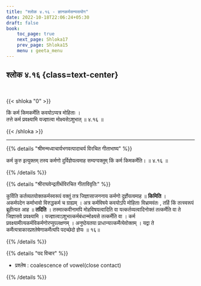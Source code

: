 ```yaml
---
title: "श्लोक ४.१६ - ज्ञानकर्मसन्यसयोग"
date: 2022-10-18T22:06:24+05:30
draft: false
book:
    toc_page: true
    next_page: Shloka17
    prev_page: Shloka15
    menu : geeta_menu
---
```




## श्लोक ४.१६ {class=text-center}

<br/>

{{< shloka  "0"  >}}

किं कर्म किमकर्मेति कवयोऽप्यत्र मोहिताः ।  
तत्ते कर्म प्रवक्ष्यामि यज्ज्ञात्वा मोक्ष्यसेऽशुभात् ॥ ४.१६ ॥

{{< /shloka >}}

---


{{% details "श्रीमन्मध्वाचार्यभगवत्पादाचर्य विरचित  गीताभाष्य" %}}

कर्म कुरु इत्युक्तम् तस्य कर्मणो दुर्विज्ञेयत्वमाह सम्यग्वक्तुम् किं 
कर्म किमकर्मेति।  ॥ ४.१६ ॥

{{% /details %}}



{{% details "श्रीराघवेन्द्रतीर्थविरचित गीताविवृतिः" %}}

कुर्विति कर्तव्यतयोक्तकर्मस्वरूपं वक्तुं तत्र जिज्ञासाजननाय कर्मणो
दुर्ज्ञेयत्वमाह ॥ **किमिति** ।  
अकर्मपदेन कर्माभावो विरुद्धकर्म च ग्राह्यम्‌ । अत्र
कर्मविषये कवयोऽपि मोहिताः विभ्रामवंतः , तर्हि किं तत्स्वरूपं 
ब्रूहीत्यत आह ॥ **तदिति** । 
तस्मात्कवीनामपि मोहविषयत्वादिति वा यत्कर्तव्यत्वादिनोक्तं
तत्कर्मेति वा ते जिज्ञासवे प्रवक्ष्यामि । 
यज्ज्ञात्वाऽशुभात्कर्मबंधान्मोक्ष्यसे तत्कर्मेति वा । 
कर्म प्रवक्ष्यामीत्यकर्मविकर्मणोरप्युपलक्षणम्‌ । 
अनुष्ठेयतया प्राधान्यात्कर्मेत्येवोक्तम्‌ । यद्वा ते 
कर्मेत्यत्राकारप्रश्लेषेणाकर्मेत्यपि पदच्छेदो
ज्ञेयः ॥ १६॥

{{% /details %}}



{{% details "पद विचार" %}}

- प्रश्लेष : coalescence of vowel(close contact)

{{% /details %}}

